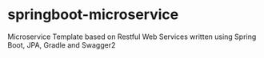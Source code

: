 # springboot-microservice
Microservice Template based on Restful Web Services written using Spring Boot, JPA, Gradle and Swagger2

